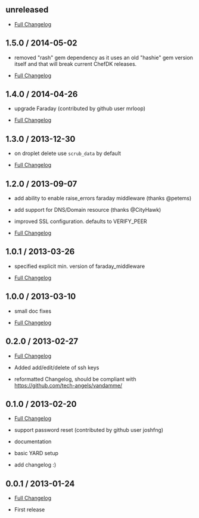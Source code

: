 ## unreleased

* [Full Changelog](https://github.com/rmoriz/digital_ocean/compare/v1.5.0...master)


## 1.5.0 / 2014-05-02

* removed "rash" gem dependency as it uses an old "hashie" gem version itself and
  that will break current ChefDK releases.

* [Full Changelog](https://github.com/rmoriz/digital_ocean/compare/v1.4.0...v1.5.0)


## 1.4.0 / 2014-04-26

* upgrade Faraday (contributed by github user mrloop)

* [Full Changelog](https://github.com/rmoriz/digital_ocean/compare/v1.3.0...v1.4.0)


## 1.3.0 / 2013-12-30

* on droplet delete use ```scrub_data``` by default

* [Full Changelog](https://github.com/rmoriz/digital_ocean/compare/v1.2.0...v1.3.0)


## 1.2.0 / 2013-09-07

* add ability to enable raise_errors faraday middleware (thanks @petems)

* add support for DNS/Domain resource (thanks @CityHawk)

* improved SSL configuration. defaults to VERIFY_PEER

* [Full Changelog](https://github.com/rmoriz/digital_ocean/compare/v1.0.1...v1.2.0)


## 1.0.1 / 2013-03-26

* specified explicit min. version of faraday_middleware

* [Full Changelog](https://github.com/rmoriz/digital_ocean/compare/v1.0.0...v1.0.1)


## 1.0.0 / 2013-03-10

* small doc fixes

* [Full Changelog](https://github.com/rmoriz/digital_ocean/compare/v0.2.0...v1.0.0)


## 0.2.0 / 2013-02-27

* [Full Changelog](https://github.com/rmoriz/digital_ocean/compare/v0.1.0...v0.2.0)

* Added add/edit/delete of ssh keys

* reformatted Changelog, should be compliant with
  https://github.com/tech-angels/vandamme/


## 0.1.0 / 2013-02-20

* [Full Changelog](https://github.com/rmoriz/digital_ocean/compare/v0.0.1...v0.1.0)

* support password reset (contributed by github user joshfng)

* documentation

* basic YARD setup

* add changelog :)


## 0.0.1 / 2013-01-24

* [Full Changelog](https://github.com/rmoriz/digital_ocean/compare/3afd6a3c00cf447bc890703d9221fbed9662856e...v0.0.1)

* First release
